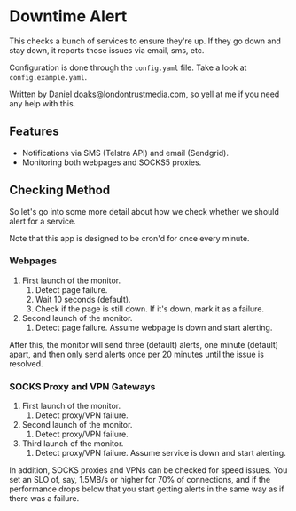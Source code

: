 # Downtime Alert

This checks a bunch of services to ensure they're up. If they go down and stay down, it reports those issues via email, sms, etc.

Configuration is done through the `config.yaml` file. Take a look at `config.example.yaml`.

Written by Daniel <doaks@londontrustmedia.com>, so yell at me if you need any help with this.


## Features

* Notifications via SMS (Telstra API) and email (Sendgrid).
* Monitoring both webpages and SOCKS5 proxies.


## Checking Method

So let's go into some more detail about how we check whether we should alert for a service.

Note that this app is designed to be cron'd for once every minute.

### Webpages

1. First launch of the monitor.
    1. Detect page failure.
    2. Wait 10 seconds (default).
    3. Check if the page is still down. If it's down, mark it as a failure.
2. Second launch of the monitor.
    1. Detect page failure. Assume webpage is down and start alerting.

After this, the monitor will send three (default) alerts, one minute (default) apart, and then only send alerts once per 20 minutes until the issue is resolved.

### SOCKS Proxy and VPN Gateways

1. First launch of the monitor.
    1. Detect proxy/VPN failure.
2. Second launch of the monitor.
    1. Detect proxy/VPN failure.
3. Third launch of the monitor.
    1. Detect proxy/VPN failure. Assume service is down and start alerting.

In addition, SOCKS proxies and VPNs can be checked for speed issues. You set an SLO of, say, 1.5MB/s or higher for 70% of connections, and if the performance drops below that you start getting alerts in the same way as if there was a failure.

